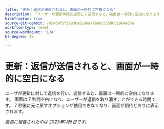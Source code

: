 ```yaml
---
title: "更新：返信が送信されると、画面が一時的に空白になる"
description: 「ユーザーが更新情報に返信して送信すると、画面は一時的に空白になります。 画面は 7 秒間空白になり、ユーザーが返信を取り消すことができる時間です。 7 秒後に元に戻すオプションが使用できなくなり、画面が期待どおりに表示されます。」
hidefromtoc: true
source-git-commit: 765a69f5f29836e6296a79688c555d681964a6ba
workflow-type: tm+mt
source-wordcount: '124'
ht-degree: 3%

---
```



# 更新：返信が送信されると、画面が一時的に空白になる

ユーザが更新に対して返信を行い、送信すると、画面は一時的に空白になります。 画面は 7 秒間空白になり、ユーザーが返信を取り消すことができる時間です。 7 秒後に元に戻すオプションが使用できなくなり、画面が期待どおりに表示されます。

_最初に報告されたのは 2023年1月5日です。_


